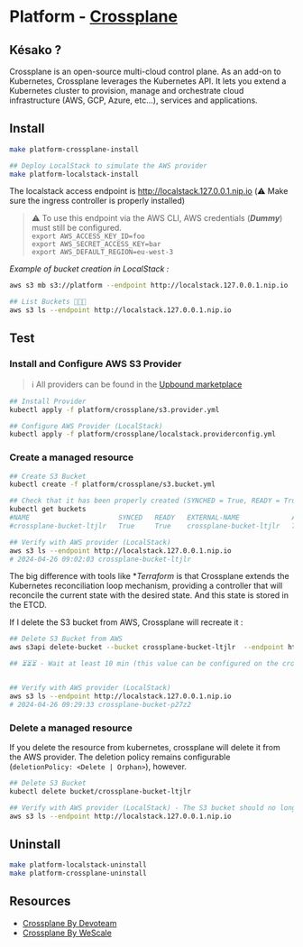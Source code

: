 # Platform - [Crossplane][crossplane-doc]
## Késako ?
Crossplane is an open-source multi-cloud control plane. As an add-on to Kubernetes, Crossplane leverages the Kubernetes API. It lets you extend a Kubernetes cluster to provision, manage and orchestrate cloud infrastructure (AWS, GCP, Azure, etc...), services and applications.

## Install
```bash
make platform-crossplane-install

## Deploy LocalStack to simulate the AWS provider
make platform-localstack-install
```

The localstack access endpoint is http://localstack.127.0.0.1.nip.io (⚠️ Make sure the ingress controller is properly installed)

> ⚠️ To use this endpoint via the AWS CLI, AWS credentials (***Dummy***) must still be configured. \
>`export AWS_ACCESS_KEY_ID=foo` \
>`export AWS_SECRET_ACCESS_KEY=bar` \
>`export AWS_DEFAULT_REGION=eu-west-3`

*Example of bucket creation in LocalStack :*
```bash
aws s3 mb s3://platform --endpoint http://localstack.127.0.0.1.nip.io

## List Buckets 🎉🎉🎉
aws s3 ls --endpoint http://localstack.127.0.0.1.nip.io
```

## Test

### Install and Configure AWS S3 Provider

> ℹ️ All providers can be found in the [Upbound marketplace][upbound-marketplace]

```bash
## Install Provider
kubectl apply -f platform/crossplane/s3.provider.yml

## Configure AWS Provider (LocalStack)
kubectl apply -f platform/crossplane/localstack.providerconfig.yml
```

### Create a managed resource

```bash
## Create S3 Bucket
kubectl create -f platform/crossplane/s3.bucket.yml

## Check that it has been properly created (SYNCHED = True, READY = True)
kubectl get buckets
#NAME                      SYNCED   READY   EXTERNAL-NAME             AGE
#crossplane-bucket-ltjlr   True     True    crossplane-bucket-ltjlr   77s

## Verify with AWS provider (LocalStack)
aws s3 ls --endpoint http://localstack.127.0.0.1.nip.io
# 2024-04-26 09:02:03 crossplane-bucket-ltjlr
```

The big difference with tools like **Terraform* is that Crossplane extends the Kubernetes reconciliation loop mechanism, providing a controller that will reconcile the current state with the desired state. And this state is stored in the ETCD.

If I delete the S3 bucket from AWS, Crossplane will recreate it :

```bash
## Delete S3 Bucket from AWS
aws s3api delete-bucket --bucket crossplane-bucket-ltjlr  --endpoint http://localstack.127.0.0.1.nip.io

## ⏳⏳⏳ - Wait at least 10 min (this value can be configured on the crossplane controller)


## Verify with AWS provider (LocalStack)
aws s3 ls --endpoint http://localstack.127.0.0.1.nip.io
# 2024-04-26 09:29:33 crossplane-bucket-p27z2
```

### Delete a managed resource

If you delete the resource from kubernetes, crossplane will delete it from the AWS provider. The deletion policy remains configurable (`deletionPolicy: <Delete | Orphan>`), however.

```bash
## Delete S3 Bucket
kubectl delete bucket/crossplane-bucket-ltjlr

## Verify with AWS provider (LocalStack) - The S3 bucket should no longer be present
aws s3 ls --endpoint http://localstack.127.0.0.1.nip.io
```

## Uninstall
```bash
make platform-localstack-uninstall
make platform-crossplane-uninstall
```

## Resources

- [Crossplane By Devoteam][crossplane-blog-devoteam]
- [Crossplane By WeScale][crossplane-blog-wescale]

<!-- Links -->
[crossplane-blog-devoteam]: https://france.devoteam.com/paroles-dexperts/crossplane/
[crossplane-blog-wescale]: https://blog.wescale.fr/infra-as-code-depuis-kubernetes-avec-crossplane
[upbound-marketplace]: https://marketplace.upbound.io/
[crossplane-doc]:https://www.crossplane.io/
